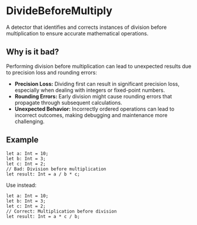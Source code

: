# DivideBeforeMultiply
A detector that identifies and corrects instances of division before multiplication to
ensure accurate mathematical operations.

## Why is it bad?
Performing division before multiplication can lead to unexpected results due to precision loss and rounding errors:
* **Precision Loss:** Dividing first can result in significant precision loss, especially when dealing with integers or fixed-point numbers.
* **Rounding Errors:** Early division might cause rounding errors that propagate through subsequent calculations.
* **Unexpected Behavior:** Incorrectly ordered operations can lead to incorrect outcomes, making debugging and maintenance more challenging.

## Example
```tact
let a: Int = 10;
let b: Int = 3;
let c: Int = 2;
// Bad: Division before multiplication
let result: Int = a / b * c;
```

Use instead:
```tact
let a: Int = 10;
let b: Int = 3;
let c: Int = 2;
// Correct: Multiplication before division
let result: Int = a * c / b;
```
